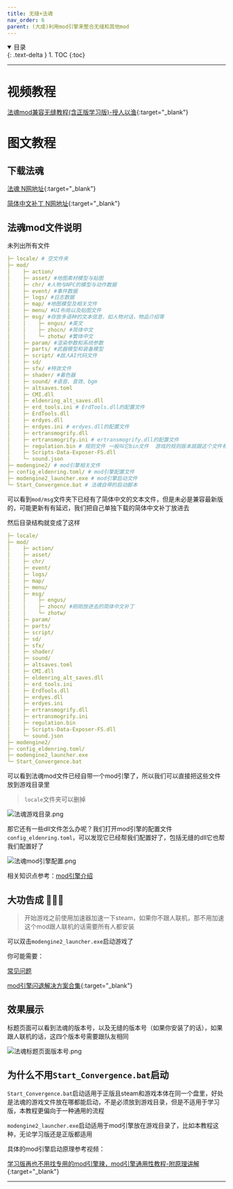 ```yaml
---
title: 无缝+法魂
nav_order: 6
parent: (大成)利用mod引擎来整合无缝和其他mod
---
```


<details open markdown="block">
  <summary>
    目录
  </summary>
  {: .text-delta }
1. TOC
{:toc}
</details>

---

# 视频教程

[法魂mod兼容无缝教程(含正版学习版)-授人以渔](https://www.bilibili.com/video/BV1cLieYtE5d){:target="_blank"}

# 图文教程

## 下载法魂

[法魂 N网地址](https://www.nexusmods.com/eldenring/mods/3419){:target="_blank"}

[简体中文补丁 N网地址](https://www.nexusmods.com/eldenring/mods/3511){:target="_blank"}



## 法魂mod文件说明

未列出所有文件

```yaml
├─ locale/ # 空文件夹
├─ mod/
│    ├─ action/
│    ├─ asset/ #地图素材模型与贴图
│    ├─ chr/ #人物与NPC的模型与动作数据
│    ├─ event/ #事件数据
│    ├─ logs/ #日志数据
│    ├─ map/ #地图模型及相关文件
│    ├─ menu/ #UI布局以及贴图文件
│    ├─ msg/ #存放多语种的文本信息，如人物对话，物品介绍等
│    │    ├─ engus/ #英文
│    │    ├─ zhocn/ #简体中文
│    │    └─ zhotw/ #繁体中文
│    ├─ param/ #渲染参数和系统参数
│    ├─ parts/ #武器模型和装备模型
│    ├─ script/ #敌人AI代码文件
│    ├─ sd/
│    ├─ sfx/ #特效文件
│    ├─ shader/ #着色器
│    ├─ sound/ #语音、音效、bgm
│    ├─ altsaves.toml
│    ├─ CMI.dll
│    ├─ eldenring_alt_saves.dll
│    ├─ erd_tools.ini # ErdTools.dll的配置文件
│    ├─ ErdTools.dll
│    ├─ erdyes.dll
│    ├─ erdyes.ini # erdyes.dll的配置文件
│    ├─ ertransmogrify.dll
│    ├─ ertransmogrify.ini # ertransmogrify.dll的配置文件
│    ├─ regulation.bin # 规则文件 一般叫它bin文件  游戏的规则版本就跟这个文件有关系
│    ├─ Scripts-Data-Exposer-FS.dll
│    └─ sound.json
├─ modengine2/ # mod引擎相关文件
├─ config_eldenring.toml/ # mod引擎配置文件
├─ modengine2_launcher.exe # mod引擎启动文件
└─ Start_Convergence.bat # 法魂自带的启动脚本
```

可以看到`mod/msg`文件夹下已经有了简体中文的文本文件，但是未必是兼容最新版的，可能更新有有延迟，我们把自己单独下载的简体中文补丁放进去

然后目录结构就变成了这样

```yaml
├─ locale/
├─ mod/
│    ├─ action/
│    ├─ asset/
│    ├─ chr/
│    ├─ event/
│    ├─ logs/
│    ├─ map/
│    ├─ menu/
│    ├─ msg/
│    │    ├─ engus/
│    │    ├─ zhocn/ #刚刚放进去的简体中文补丁
│    │    └─ zhotw/
│    ├─ param/
│    ├─ parts/
│    ├─ script/
│    ├─ sd/
│    ├─ sfx/
│    ├─ shader/
│    ├─ sound/
│    ├─ altsaves.toml
│    ├─ CMI.dll
│    ├─ eldenring_alt_saves.dll
│    ├─ erd_tools.ini
│    ├─ ErdTools.dll
│    ├─ erdyes.dll
│    ├─ erdyes.ini
│    ├─ ertransmogrify.dll
│    ├─ ertransmogrify.ini
│    ├─ regulation.bin
│    ├─ Scripts-Data-Exposer-FS.dll
│    └─ sound.json
├─ modengine2/
├─ config_eldenring.toml/
├─ modengine2_launcher.exe
└─ Start_Convergence.bat
```

可以看到法魂mod文件已经自带一个mod引擎了，所以我们可以直接把这些文件放到游戏目录里

> `locale`文件夹可以删掉

![法魂游戏目录.png](/assets/images/法魂游戏目录.png)

那它还有一些dll文件怎么办呢？我们打开mod引擎的配置文件`config_eldenring.toml`，可以发现它已经帮我们配置好了，包括无缝的dll它也帮我们配置好了

![法魂mod引擎配置.png](/assets/images/法魂mod引擎配置.png)

相关知识点参考：[mod引擎介绍]({{site.baseurl}}/docs/upgrade/ersc_modengine/)


## 大功告成 🎉🎉🎉

> 开始游戏之前使用加速器加速一下steam，如果你不跟人联机，那不用加速
> 这个mod跟人联机的话需要所有人都安装

可以双击`modengine2_launcher.exe`启动游戏了

你可能需要：

[常见问题]({{site.baseurl}}/docs/common_problem/)

[mod引擎闪退解决方案合集](https://www.bilibili.com/video/BV1aNKTeLEaz/){:target="_blank"}

## 效果展示

标题页面可以看到法魂的版本号，以及无缝的版本号（如果你安装了的话），如果跟人联机的话，这四个版本号需要跟队友相同

![法魂标题页面版本号.png](/assets/images/法魂标题页面版本号.png)

## 为什么不用`Start_Convergence.bat`启动

`Start_Convergence.bat`启动适用于正版且steam和游戏本体在同一个盘里，好处是法魂的游戏文件放在哪都能启动，不是必须放到游戏目录，但是不适用于学习版，本教程更偏向于一种通用的流程

`modengine2_launcher.exe`启动适用于mod引擎放在游戏目录了，比如本教程这种，无论学习版还是正版都适用

具体的mod引擎启动原理参考视频：

[学习版再也不用找专用的mod引擎辣，mod引擎通用性教程-附原理讲解](https://www.bilibili.com/video/BV1takGYZE5x/){:target="_blank"}



---

